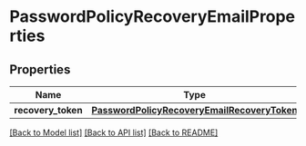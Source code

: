 # PasswordPolicyRecoveryEmailProperties

## Properties
Name | Type | Description | Notes
------------ | ------------- | ------------- | -------------
**recovery_token** | [**PasswordPolicyRecoveryEmailRecoveryToken**](PasswordPolicyRecoveryEmailRecoveryToken.md) |  | [optional] 

[[Back to Model list]](../README.md#documentation-for-models) [[Back to API list]](../README.md#documentation-for-api-endpoints) [[Back to README]](../README.md)

